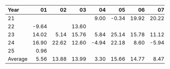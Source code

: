| Year    |               01   |               02   |               03   |               04   |               05   |               06   |               07   |               08   |               09   |               10   |               11   |               12   |     Average       |     Yearly       |
|:--------|-------------------:|-------------------:|-------------------:|-------------------:|-------------------:|-------------------:|-------------------:|-------------------:|-------------------:|-------------------:|-------------------:|-------------------:|------------------:|-----------------:|
| 21      |                    |                    |                    |               9.00 |              -0.34 |              19.92 |              20.22 |               7.54 |              -1.14 |              18.44 |              13.80 |              -3.38 |              9.34 |           112.08 |
| 22      |              -9.64 |                    |              13.60 |                    |                    |                    |                    |                    |                    |                    |              16.28 |                    |              6.75 |            80.96 |
| 23      |              14.02 |               5.14 |              15.76 |               5.84 |              25.14 |              15.78 |              11.12 |               0.76 |              -5.10 |                    |              24.44 |               9.72 |             11.15 |           133.77 |
| 24      |              16.90 |              22.62 |              12.60 |              -4.94 |              22.18 |               8.60 |              -5.94 |               8.98 |              13.12 |               5.48 |              18.76 |               6.82 |             10.43 |           125.18 |
| 25      |               0.96 |                    |                    |                    |                    |                    |                    |                    |                    |                    |                    |                    |              0.96 |            11.52 |
| Average |               5.56 |              13.88 |              13.99 |               3.30 |              15.66 |              14.77 |               8.47 |               5.76 |               2.29 |              11.96 |              18.32 |               4.39 |              7.73 |            92.70 |